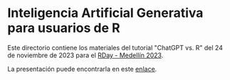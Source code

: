 # Inteligencia Artificial Generativa para usuarios de R

Este directorio contiene los materiales del tutorial "ChatGPT vs. R" del 24 de noviembre de 2023 para el [RDay - Medellín 2023](https://rday-colombia.github.io/2023/).

La presentación puede encontrarla en este [enlace](https://rpubs.com/Jaimemosg/ChatGPTforR).
